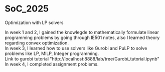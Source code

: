 # SoC_2025
Optimization with LP solvers<br>

In week 1 and 2, I gained the knowlegde to mathematically formulate linear programming problems by going through IE501 notes, also I learned theory regarding convex optimization.<br>
In week 3, I learned how to use solvers like Gurobi and PuLP to solve problems like LP, MILP, Integer programming.<br>
Link to gurobi tutorial "http://localhost:8888/lab/tree/Gurobi_tutorial.ipynb"<br>
In week 4, I completed assignment problems.<br>
